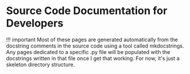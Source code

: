 # Source Code Documentation for Developers

!!! important
    Most of these pages are generated automatically from the docstring comments in the source code using a tool called mkdocstrings. Any pages dedicated to a specific .py file will be populated with the docstrings written in that file once I get that working. For now, it's just a skeleton directory structure. 